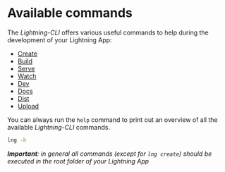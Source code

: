 # Available commands

The _Lightning-CLI_ offers various useful commands to help during the development of your Lightning App:

- [Create](commands/create.md)
- [Build](commands/build.md)
- [Serve](commands/serve.md)
- [Watch](commands/watch.md)
- [Dev](commands/dev.md)
- [Docs](commands/docs.md)
- [Dist](commands/dist.md)
- [Upload](commands/upload.md)

You can always run the `help` command to print out an overview of all the available _Lightning-CLI_ commands.

```bash
lng -h
```

_**Important**: in general all commands (except for `lng create`) should be executed in the root folder of your Lightning App_
